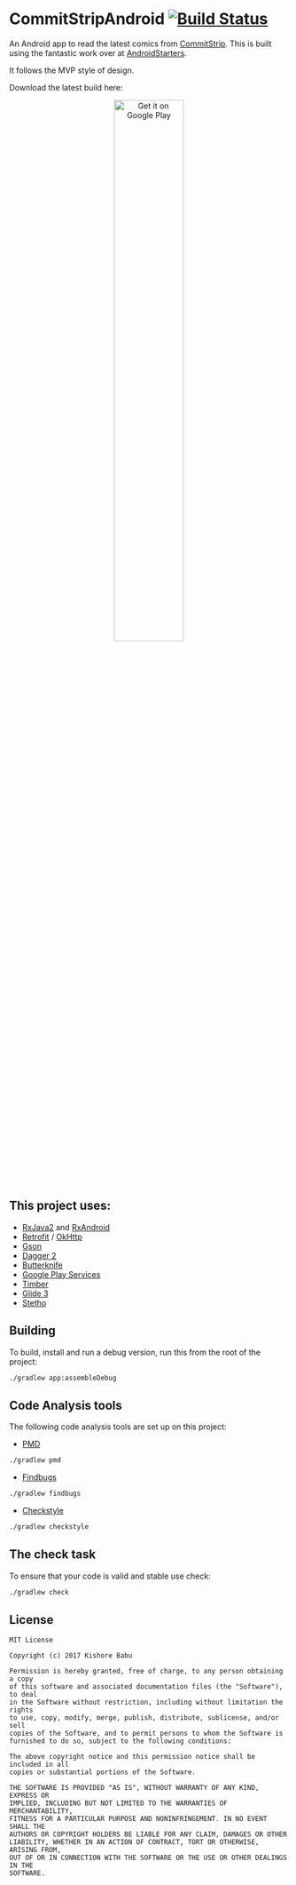 # CommitStripAndroid [![Build Status](https://travis-ci.org/barykaed/CommitStripAndroid.svg?branch=master)](https://travis-ci.org/barykaed/CommitStripAndroid)

An Android app to read the latest comics from [CommitStrip](http://www.commitstrip.com/en/?). This is built using the fantastic work over at [AndroidStarters](http://androidstarters.com/).

It follows the MVP style of design.

Download the latest build here:
 
<p align="center">
<a href='https://play.google.com/store/apps/details?id=com.kishorebabu.android.commitstrip'>
<img alt='Get it on Google Play' src="https://github.com/steverichey/google-play-badge-svg/blob/master/img/en_get.svg" width="50%">
</a>
</p>

## This project uses:
- [RxJava2](https://github.com/ReactiveX/RxJava) and [RxAndroid](https://github.com/ReactiveX/RxAndroid)
- [Retrofit](http://square.github.io/retrofit/) / [OkHttp](http://square.github.io/okhttp/)
- [Gson](https://github.com/google/gson)
- [Dagger 2](http://google.github.io/dagger/)
- [Butterknife](https://github.com/JakeWharton/butterknife)
- [Google Play Services](https://developers.google.com/android/guides/overview)
- [Timber](https://github.com/JakeWharton/timber)
- [Glide 3](https://github.com/bumptech/glide)
- [Stetho](http://facebook.github.io/stetho/)

## Building

To build, install and run a debug version, run this from the root of the project:
```sh
./gradlew app:assembleDebug
```
    
## Code Analysis tools

The following code analysis tools are set up on this project:

* [PMD](https://pmd.github.io/)

```sh
./gradlew pmd
```

* [Findbugs](http://findbugs.sourceforge.net/)

```sh
./gradlew findbugs
```

* [Checkstyle](http://checkstyle.sourceforge.net/)

```sh
./gradlew checkstyle
```

## The check task

To ensure that your code is valid and stable use check:

```sh
./gradlew check
```

## License
```
MIT License

Copyright (c) 2017 Kishore Babu

Permission is hereby granted, free of charge, to any person obtaining a copy
of this software and associated documentation files (the "Software"), to deal
in the Software without restriction, including without limitation the rights
to use, copy, modify, merge, publish, distribute, sublicense, and/or sell
copies of the Software, and to permit persons to whom the Software is
furnished to do so, subject to the following conditions:

The above copyright notice and this permission notice shall be included in all
copies or substantial portions of the Software.

THE SOFTWARE IS PROVIDED "AS IS", WITHOUT WARRANTY OF ANY KIND, EXPRESS OR
IMPLIED, INCLUDING BUT NOT LIMITED TO THE WARRANTIES OF MERCHANTABILITY,
FITNESS FOR A PARTICULAR PURPOSE AND NONINFRINGEMENT. IN NO EVENT SHALL THE
AUTHORS OR COPYRIGHT HOLDERS BE LIABLE FOR ANY CLAIM, DAMAGES OR OTHER
LIABILITY, WHETHER IN AN ACTION OF CONTRACT, TORT OR OTHERWISE, ARISING FROM,
OUT OF OR IN CONNECTION WITH THE SOFTWARE OR THE USE OR OTHER DEALINGS IN THE
SOFTWARE.
```
